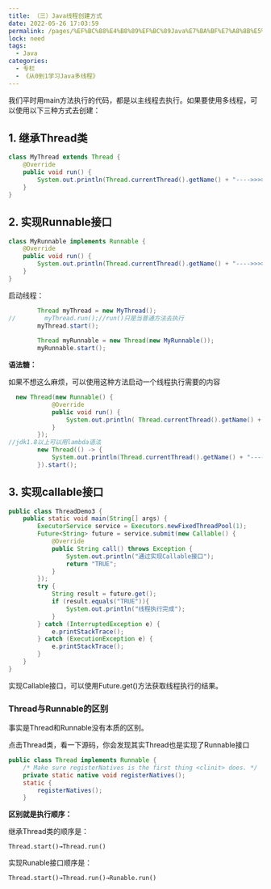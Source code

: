 ```yaml
---
title: （三）Java线程创建方式
date: 2022-05-26 17:03:59
permalink: /pages/%EF%BC%88%E4%B8%89%EF%BC%89Java%E7%BA%BF%E7%A8%8B%E5%88%9B%E5%BB%BA%E6%96%B9%E5%BC%8F
lock: need
tags: 
  - Java
categories: 
  - 专栏
  - 《从0到1学习Java多线程》
---
```



我们平时用main方法执行的代码，都是以主线程去执行。如果要使用多线程，可以使用以下三种方式去创建：



## 1.  继承Thread类

```java
class MyThread extends Thread {
    @Override
    public void run() {
        System.out.println(Thread.currentThread().getName() + "---->>>>" +"继承Thread类");
    }
}
```



## 2. 实现Runnable接口

```java
class MyRunnable implements Runnable {
    @Override
    public void run() {
        System.out.println(Thread.currentThread().getName() + "---->>>>" +"实现Runable接口");
    }
}
```



启动线程：

```java
        Thread myThread = new MyThread();
//        myThread.run();//run()只是当普通方法去执行
        myThread.start();
        
        Thread myRunnable = new Thread(new MyRunnable());
        myRunnable.start();
```



**语法糖：**

如果不想这么麻烦，可以使用这种方法启动一个线程执行需要的内容

```java
  new Thread(new Runnable() {
            @Override
            public void run() {
                System.out.println( Thread.currentThread().getName() + "---->>>>" + "简易创建线程");
            }
        });
//jdk1.8以上可以用lambda语法 
        new Thread(() -> {
            System.out.println(Thread.currentThread().getName() + "---->>>>" + "简易创建线程");
        }).start();
```



## 3. 实现callable接口

```java
public class ThreadDemo3 {
    public static void main(String[] args) {
        ExecutorService service = Executors.newFixedThreadPool(1);
        Future<String> future = service.submit(new Callable() {
            @Override
            public String call() throws Exception {
                System.out.println("通过实现Callable接口");
                return "TRUE";
            }
        });
        try {
            String result = future.get();
            if (result.equals("TRUE")){
                System.out.println("线程执行完成");
            }
        } catch (InterruptedException e) {
            e.printStackTrace();
        } catch (ExecutionException e) {
            e.printStackTrace();
        }
    }
}
```

实现Callable接口，可以使用Future.get()方法获取线程执行的结果。



### Thread与Runnable的区别

事实是Thread和Runnable没有本质的区别。

点击Thread类，看一下源码，你会发现其实Thread也是实现了Runnable接口

```java
public class Thread implements Runnable {
    /* Make sure registerNatives is the first thing <clinit> does. */
    private static native void registerNatives();
    static {
        registerNatives();
    }
```



**区别就是执行顺序：**

继承Thread类的顺序是：

```
Thread.start()→Thread.run()
```

实现Runable接口顺序是：

```
Thread.start()→Thread.run()→Runable.run()
```


